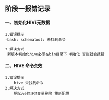 ## 阶段一报错记录

#### 一、初始化HIVE元数据

```
1.错误提示
-bash: schematool: 未找到命令

2.解决方式
 新版本初始化hive必须在bin目录下 初始化 否则就会报错

```

#### 二、HIVE 命令失效

```
1.错误提示
	hive 未找到命令
2.解决方式
	把hive的环境变量删除 重新配置
```

